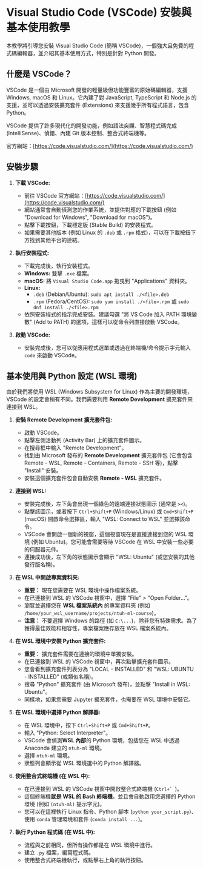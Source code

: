 # Visual Studio Code (VSCode) 安裝與基本使用教學

本教學將引導您安裝 Visual Studio Code (簡稱 VSCode)，一個強大且免費的程式碼編輯器，並介紹其基本使用方式，特別是針對 Python 開發。

## 什麼是 VSCode？

VSCode 是一個由 Microsoft 開發的輕量級但功能豐富的原始碼編輯器，支援 Windows, macOS 和 Linux。它內建了對 JavaScript, TypeScript 和 Node.js 的支援，並可以透過安裝擴充套件 (Extensions) 來支援幾乎所有程式語言，包含 Python。

VSCode 提供了許多現代化的開發功能，例如語法突顯、智慧程式碼完成 (IntelliSense)、偵錯、內建 Git 版本控制、整合式終端機等。

官方網站：[https://code.visualstudio.com/](https://code.visualstudio.com/)

## 安裝步驟

1.  **下載 VSCode:**
    *   前往 VSCode 官方網站：[https://code.visualstudio.com/](https://code.visualstudio.com/)
    *   網站通常會自動偵測您的作業系統，並提供對應的下載按鈕 (例如 "Download for Windows", "Download for macOS")。
    *   點擊下載按鈕，下載穩定版 (Stable Build) 的安裝程式。
    *   如果需要其他版本 (例如 Linux 的 `.deb` 或 `.rpm` 格式)，可以在下載按鈕下方找到其他平台的連結。

2.  **執行安裝程式:**
    *   下載完成後，執行安裝程式。
    *   **Windows:** 雙擊 `.exe` 檔案。
    *   **macOS:** 將 `Visual Studio Code.app` 拖曳到 "Applications" 資料夾。
    *   **Linux:**
        *   `.deb` (Debian/Ubuntu): `sudo apt install ./<file>.deb`
        *   `.rpm` (Fedora/CentOS): `sudo yum install ./<file>.rpm` 或 `sudo dnf install ./<file>.rpm`
    *   依照安裝程式的指示完成安裝。建議勾選 "將 VS Code 加入 PATH 環境變數" (Add to PATH) 的選項，這樣可以從命令列直接啟動 VSCode。

3.  **啟動 VSCode:**
    *   安裝完成後，您可以從應用程式選單或透過在終端機/命令提示字元輸入 `code` 來啟動 VSCode。

## 基本使用與 Python 設定 (WSL 環境)

由於我們將使用 WSL (Windows Subsystem for Linux) 作為主要的開發環境，VSCode 的設定會稍有不同。我們需要利用 **Remote Development** 擴充套件來連接到 WSL。

1.  **安裝 Remote Development 擴充套件包:**
    *   啟動 VSCode。
    *   點擊左側活動列 (Activity Bar) 上的擴充套件圖示。
    *   在搜尋框中輸入 "Remote Development"。
    *   找到由 Microsoft 發布的 **Remote Development** 擴充套件包 (它會包含 Remote - WSL, Remote - Containers, Remote - SSH 等)，點擊 "Install" 安裝。
    *   安裝這個擴充套件包會自動安裝 **Remote - WSL** 擴充套件。

2.  **連接到 WSL:**
    *   安裝完成後，左下角會出現一個綠色的遠端連接狀態圖示 (通常是 `><`)。
    *   點擊該圖示，或者按下 `Ctrl+Shift+P` (Windows/Linux) 或 `Cmd+Shift+P` (macOS) 開啟命令選擇區，輸入 "WSL: Connect to WSL" 並選擇該命令。
    *   VSCode 會開啟一個新的視窗，這個視窗現在是直接連接到您的 WSL 環境 (例如 Ubuntu)。您可能會需要等待 VSCode 在 WSL 中安裝一些必要的伺服器元件。
    *   連接成功後，左下角的狀態圖示會顯示 "WSL: Ubuntu" (或您安裝的其他發行版名稱)。

3.  **在 WSL 中開啟專案資料夾:**
    *   **重要：** 現在您需要在 WSL 環境中操作檔案系統。
    *   在已連接到 WSL 的 VSCode 視窗中，選擇 "File" > "Open Folder..."。
    *   瀏覽並選擇您在 **WSL 檔案系統內** 的專案資料夾 (例如 `/home/your_wsl_username/projects/ntuh-ml-course`)。
    *   **注意：** 不要選擇 Windows 的路徑 (如 `C:\...`)，除非您有特殊需求。為了獲得最佳效能和相容性，專案檔案應存放在 WSL 檔案系統內。

4.  **在 WSL 環境中安裝 Python 擴充套件:**
    *   **重要：** 擴充套件需要在連接的環境中單獨安裝。
    *   在已連接到 WSL 的 VSCode 視窗中，再次點擊擴充套件圖示。
    *   您會看到擴充套件列表分為 "LOCAL - INSTALLED" 和 "WSL: UBUNTU - INSTALLED" (或類似名稱)。
    *   搜尋 "Python" 擴充套件 (由 Microsoft 發布)，並點擊 "Install in WSL: Ubuntu"。
    *   同樣地，如果您需要 Jupyter 擴充套件，也需要在 WSL 環境中安裝它。

5.  **在 WSL 環境中選擇 Python 解譯器:**
    *   在 WSL 環境中，按下 `Ctrl+Shift+P` 或 `Cmd+Shift+P`。
    *   輸入 "Python: Select Interpreter"。
    *   VSCode 會偵測**WSL 內部**的 Python 環境，包括您在 WSL 中透過 Anaconda 建立的 `ntuh-ml` 環境。
    *   選擇 `ntuh-ml` 環境。
    *   狀態列會顯示從 WSL 環境選中的 Python 解譯器。

6.  **使用整合式終端機 (在 WSL 中):**
    *   在已連接到 WSL 的 VSCode 視窗中開啟整合式終端機 (``Ctrl+` ``)。
    *   這個終端機**就是 WSL 的 Bash 終端機**，並且會自動啟用您選擇的 Python 環境 (例如 `(ntuh-ml)` 提示字元)。
    *   您可以在這裡執行 Linux 指令、Python 腳本 (`python your_script.py`)、使用 `conda` 管理環境和套件 (`conda install ...`)。

7.  **執行 Python 程式碼 (在 WSL 中):**
    *   流程與之前相同，但所有操作都是在 WSL 環境中進行。
    *   建立 `.py` 檔案，編寫程式碼。
    *   使用整合式終端機執行，或點擊右上角的執行按鈕。
